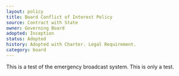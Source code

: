 ```yaml
---
layout: policy
title: Board Conflict of Interest Policy
source: Contract with State
owner: Governing Board
adopted: Inception
status: Adopted
history: Adopted with Charter. Legal Requirement.
category: board 
---
```


This is a test of the emergency broadcast system. This is only a test.
